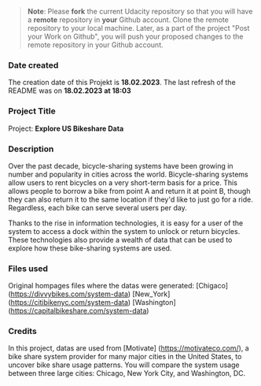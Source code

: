 >**Note**: Please **fork** the current Udacity repository so that you will have a **remote** repository in **your** Github account. Clone the remote repository to your local machine. Later, as a part of the project "Post your Work on Github", you will push your proposed changes to the remote repository in your Github account.

### Date created
The creation date of this Projekt is **18.02.2023**.
The last refresh of the README was on **18.02.2023 at 18:03**

### Project Title
Project: **Explore US Bikeshare Data**

### Description
Over the past decade, bicycle-sharing systems have been growing in number and popularity in cities across the world. Bicycle-sharing systems allow users to rent bicycles on a very short-term basis for a price. This allows people to borrow a bike from point A and return it at point B, though they can also return it to the same location if they'd like to just go for a ride. Regardless, each bike can serve several users per day.

Thanks to the rise in information technologies, it is easy for a user of the system to access a dock within the system to unlock or return bicycles. These technologies also provide a wealth of data that can be used to explore how these bike-sharing systems are used.

### Files used
Original hompages files where the datas were generated: 
[Chigaco] (https://divvybikes.com/system-data)
[New_York] (https://citibikenyc.com/system-data)
[Washington] (https://capitalbikeshare.com/system-data)

### Credits
In this project, datas are used from [Motivate] (https://motivateco.com/), a bike share system provider for many major cities in the United States, to uncover bike share usage patterns. You will compare the system usage between three large cities: Chicago, New York City, and Washington, DC.

